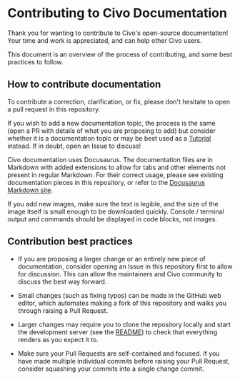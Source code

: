 # Contributing to Civo Documentation

Thank you for wanting to contribute to Civo's open-source documentation! Your time and work is appreciated, and can help other Civo users.

This document is an overview of the process of contributing, and some best practices to follow.

## How to contribute documentation

To contribute a correction, clarification, or fix, please don't hesitate to open a pull request in this repository.

If you wish to add a new documentation topic, the process is the same (open a PR with details of what you are proposing to add) but consider whether it is a documentation topic or may be best used as a [Tutorial](https://www.civo.com/learn) instead. If in doubt, open an Issue to discuss!

Civo documentation uses Docusaurus. The documentation files are in Markdown with added extensions to allow for tabs and other elements not present in regular Markdown. For their correct usage, please see existing documentation pieces in this repository, or refer to the [Docusaurus Markdown site](https://docusaurus.io/docs/markdown-features). 

If you add new images, make sure the text is legible, and the size of the image itself is small enough to be downloaded quickly. Console / terminal output and commands should be displayed in code blocks, not images.

## Contribution best practices

- If you are proposing a larger change or an entirely new piece of documentation, consider opening an Issue in this repository first to allow for discussion. This can allow the maintainers and Civo community to discuss the best way forward.

- Small changes (such as fixing typos) can be made in the GitHub web editor, which automates making a fork of this repository and walks you through raising a Pull Request.

- Larger changes may require you to clone the repository locally and start the development server (see the [README](README.md)) to check that everything renders as you expect it to.

- Make sure your Pull Requests are self-contained and focused. If you have made multiple individual commits before raising your Pull Request, consider squashing your commits into a single change commit.